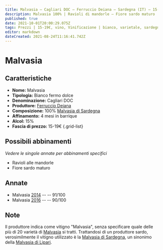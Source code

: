 ```yaml
---
title: Malvasia – Cagliari DOC – Ferruccio Deiana – Sardegna (IT) – 15-19€ – 4★-5★
description: Malvasia 100% | Ravioli di mandorle – Fiore sardo maturo
published: true
date: 2021-10-01T20:00:29.075Z
tags: Prezzi | 15-19€, vino, Vinificazione | bianco, varietale, sardegna, malvasia di sardegna, ravioli di mandorle, Valutazioni | 5 stelle, italia, fermo, Fiore sardo maturo
editor: markdown
dateCreated: 2021-08-24T11:16:41.742Z
---
```


# Malvasia

## Caratteristiche
- **Nome:** Malvasia 
- **Tipologia:** Bianco fermo dolce
- **Denominazione:** Cagliari DOC
- **Produttore:** [Ferruccio Deiana](/produttori/Italia/Sardegna/Ferruccio-Deiana) 
- **Composizione:** 100% [Malvasia di Sardegna](/vitigni/Italia/bacca-bianca/malvasia-di-sardegna)
- **Affinamento:** 4 mesi in barrique 
- **Alcol:** 15%
- **Fascia di prezzo:** 15-19€
{.grid-list}

## Possibili abbinamenti
*Vedere le singole annate per abbinamenti specifici*

- Ravioli alle mandorle
- Fiore sardo maturo

## Annate
- Malvasia [2014](vini/Italia/Sardegna/Ferruccio-Deiana/Malvasia/2014) -- <span class="star-5"></span> -- 91/100
- Malvasia [2016](vini/Italia/Sardegna/Ferruccio-Deiana/Malvasia/2016) -- <span class="star-4"></span> -- 90/100

## Note
Il produttore indica come vitigno "Malvasia", senza specificare quale delle più di 20 varietà di [Malvasia](/vitigni/Italia/bacca-bianca/malvasia) si tratti. Trattandosi di un produttore sardo, verosimilmente il vitigno utilizzato è la [Malvasia di Sardegna](/vitigni/Italia/bacca-bianca/malvasia-di-sardegna), un sinonimo della [Malvasia di Lipari](/vitigni/Italia/bacca-bianca/malvasia-di-lipari).


